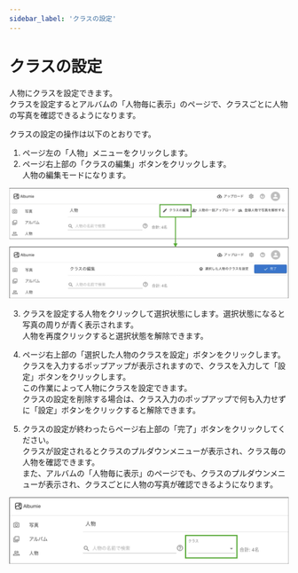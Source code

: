 ```yaml
---
sidebar_label: 'クラスの設定'
---
```


# クラスの設定
人物にクラスを設定できます。  
クラスを設定するとアルバムの「人物毎に表示」のページで、クラスごとに人物の写真を確認できるようになります。

クラスの設定の操作は以下のとおりです。

1. ページ左の「人物」メニューをクリックします。  
2. ページ右上部の「クラスの編集」ボタンをクリックします。  
  人物の編集モードになります。

  ![人物の編集](/img/docs/edit-class.jpg)

3. クラスを設定する人物をクリックして選択状態にします。選択状態になると写真の周りが青く表示されます。  
人物を再度クリックすると選択状態を解除できます。

4. ページ右上部の「選択した人物のクラスを設定」ボタンをクリックします。  
クラスを入力するポップアップが表示されますので、クラスを入力して「設定」ボタンをクリックします。  
この作業によって人物にクラスを設定できます。  
クラスの設定を削除する場合は、クラス入力のポップアップで何も入力せずに「設定」ボタンをクリックすると解除できます。

5. クラスの設定が終わったらページ右上部の「完了」ボタンをクリックしてください。  
クラスが設定されるとクラスのプルダウンメニューが表示され、クラス毎の人物を確認できます。  
また、アルバムの「人物毎に表示」のページでも、クラスのプルダウンメニューが表示され、クラスごとに人物の写真が確認できるようになります。

  ![クラスのプルダウンメニュー](/img/docs/class-pulldown-menu.jpg)
